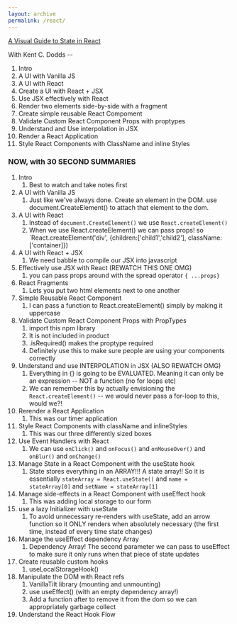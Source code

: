 ```yaml
---
layout: archive
permalink: /react/
---
```


[A Visual Guide to State in React](https://daveceddia.com/visual-guide-to-state-in-react/)

With Kent C. Dodds --

1. Intro
2. A UI with Vanilla JS
3. A UI with React
4. Create a UI with React + JSX
5. Use JSX effectively with React
6. Render two elements side-by-side with a fragment
7. Create simple reusable React Compoment
8. Validate Custom React Component Props with proptypes
9. Understand and Use interpolation in JSX
10. Render a React Application
11. Style React Components with ClassName and inline Styles

### NOW, with 30 SECOND SUMMARIES

1. Intro
   1. Best to watch and take notes first
2. A UI with Vanilla JS
   1. Just like we've always done. Create an element in the DOM. use document.CreateElement() to attach that element to the dom.
3. A UI with React
   1. Instead of `document.CreateElement()` we use `React.createElement()`
   2. When we use React.createElement() we can pass props! so `React.createElement('div', {children:['child1','child2'], className:['container]})
4. A UI with React + JSX
   1. We need babble to compile our JSX into javascript
5. Effectively use JSX with React (REWATCH THIS ONE OMG)
   1. you can pass props around with the spread operator `{ ...props}`
6. React Fragments
   1. Lets you put two html elements next to one another
7. Simple Reusable React Component
   1. I can pass a function to React.createElement() simply by making it uppercase
8. Validate Custom React Component Props with PropTypes
   1. import this npm library
   2. It is not included in product
   3. .isRequired() makes the proptype required
   4. Definitely use this to make sure people are using your components correctly
9. Understand and use INTERPOLATION in JSX (ALSO REWATCH OMG)
   1. Everything in {} is going to be EVALUATED. Meaning it can only be an expression -- NOT a function (no for loops etc)
   2. We can remember this by actually envisioning the `React.createElement()` -- we would never pass a for-loop to this, would we?!
10. Rerender a React Application
    1. This was our timer application
11. Style React Components with className and inlineStyles
    1. This was our three differently sized boxes
12. Use Event Handlers with React
    1. We can use `onClick()` and `onFocus()` and `onMouseOver()` and `onBlur()` and `onChange()`
13. Manage State in a React Component with the useState hook
    1. State stores everything in an ARRAY!!! A state array!! So it is essentially `stateArray = React.useState()` and `name = stateArray[0]` and `setName = stateArray[1]`
14. Manage side-effects in a React Component with useEffect hook
    1. This was adding local storage to our form
15. use a lazy Initializer with useState
    1. To avoid unnecessary re-renders with useState, add an arrow function so it ONLY renders when absolutely necessary (the first time, instead of every time state changes)
16. Manage the useEffect dependency Array
    1. Dependency Array! The second parameter we can pass to useEffect to make sure it only runs when that piece of state updates
17. Create reusable custom hooks
    1. useLocalStorageHook()
18. Manipulate the DOM with React refs
    1. VanillaTilt library (mounting and unmounting)
    2. use useEffect() (with an empty dependency array!)
    3. Add a function after to remove it from the dom so we can appropriately garbage collect
19. Understand the React Hook Flow
